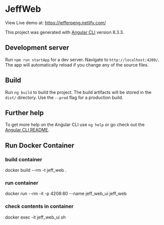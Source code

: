 # JeffWeb
View Live demo at: https://jefferpeng.netlify.com/

This project was generated with [Angular CLI](https://github.com/angular/angular-cli) version 8.3.3.

## Development server

Run `npm run startApp` for a dev server. Navigate to `http://localhost:4200/`. The app will automatically reload if you change any of the source files.

## Build

Run `ng build` to build the project. The build artifacts will be stored in the `dist/` directory. Use the `--prod` flag for a production build.

## Further help

To get more help on the Angular CLI use `ng help` or go check out the [Angular CLI README](https://github.com/angular/angular-cli/blob/master/README.md).

## Run Docker Container

### build container
docker build --rm -t jeff_web .

### run container
docker run --rm -it -p 4208:80 --name jeff_web_ui jeff_web

### check contents in container
docker exec -it jeff_web_ui sh